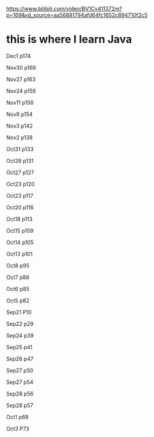 https://www.bilibili.com/video/BV1Cv411372m?p=169&vd_source=aa56881794afd64fc1652c894710f2c5
# this is where I learn Java

Dec1 p174

Nov30 p166

Nov27 p163

Nov24 p159

Nov11 p156

Nov9 p154

Nov3 p142

Nov2 p138

Oct31 p133

Oct28 p131

Oct27 p127

Oct23 p120

Oct23 p117

Oct20 p116

Oct18  p113

Oct15 p109

Oct14 p105

Oct13 p101

Oct8 p95

Oct7 p88

Oct6 p85

Oct5 p82

Sep21 P10 

Sep22 p29

Sep24 p39

Sep25 p41

Sep26 p47

Sep27 p50

Sep27 p54

Sep28 p56

Sep28 p57

Oct1 p69

Oct3 P73
